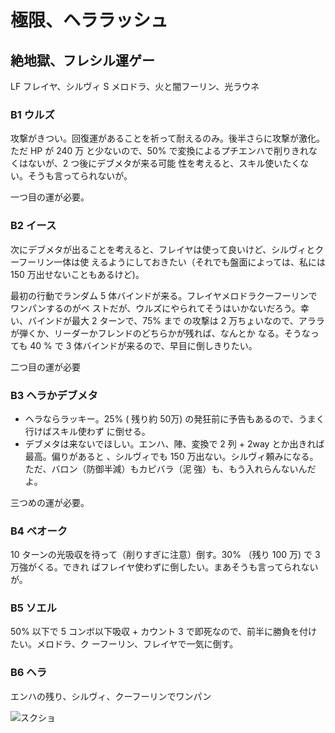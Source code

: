 # 極限、ヘララッシュ 

## 絶地獄、フレシル運ゲー

LF フレイヤ、シルヴィ
S  メロドラ、火と闇フーリン、光ラウネ

### B1 ウルズ

攻撃がきつい。回復運があることを祈って耐えるのみ。後半さらに攻撃が激化。ただ HP が 240 万
と少ないので、50% で変換によるプチエンハで削りきれなくはないが、2 つ後にデブメタが来る可能
性を考えると、スキル使いたくない。そうも言ってられないが。

一つ目の運が必要。

### B2 イース

次にデブメタが出ることを考えると、フレイヤは使って良いけど、シルヴィとクーフーリン一体は使
えるようにしておきたい（それでも盤面によっては、私には 150 万出せないこともあるけど)。

最初の行動でランダム 5 体バインドが来る。フレイヤメロドラクーフーリンでワンパンするのがベ
ストだが、ウルズにやられてそうはいかないだろう。幸い、バインドが最大 2 ターンで、75% まで
の攻撃は 2 万ちょいなので、アララが弾くか、リーダーかフレンドのどちらかが残れば、なんとか
なる。そうなっても 40 % で 3 体バインドが来るので、早目に倒しきりたい。

二つ目の運が必要

### B3 ヘラかデブメタ

* ヘラならラッキー。25% ( 残り約 50万) の発狂前に予告もあるので、うまく行けばスキル使わず
	に倒せる。
* デブメタは来ないでほしい。エンハ、陣、変換で 2 列 + 2way とか出きれば最高。偏りがあると
	、シルヴィでも 150 万出ない。シルヴィ頼みになる。ただ、バロン（防御半減）もカピバラ（泥
	強）も、もう入れらんないんだよ。

三つめの運が必要。

### B4 ベオーク

10 ターンの光吸収を待って（削りすぎに注意）倒す。30% （残り 100 万) で 3万強がくる。できれ
ばフレイヤ使わずに倒したい。まあそうも言ってられないが。

### B5 ソエル

50% 以下で 5 コンボ以下吸収 + カウント 3 で即死なので、前半に勝負を付けたい。メロドラ、ク
ーフーリン、フレイヤで一気に倒す。

### B6 ヘラ

エンハの残り、シルヴィ、クーフーリンでワンパン

![スクショ](http://i.imgur.com/MPOymVol.jpg )

<!-- vim: set tw=90 filetype=markdown : -->

